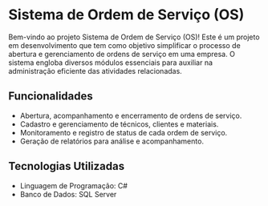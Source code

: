 # Sistema de Ordem de Serviço (OS)

Bem-vindo ao projeto Sistema de Ordem de Serviço (OS)! Este é um projeto em desenvolvimento que tem como objetivo simplificar o processo de abertura e gerenciamento de ordens de serviço em uma empresa. O sistema engloba diversos módulos essenciais para auxiliar na administração eficiente das atividades relacionadas.

## Funcionalidades

- Abertura, acompanhamento e encerramento de ordens de serviço.
- Cadastro e gerenciamento de técnicos, clientes e materiais.
- Monitoramento e registro de status de cada ordem de serviço.
- Geração de relatórios para análise e acompanhamento.

## Tecnologias Utilizadas

- Linguagem de Programação: C#
- Banco de Dados: SQL Server
